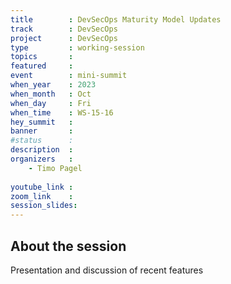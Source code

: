 ```yaml
---
title        : DevSecOps Maturity Model Updates
track        : DevSecOps
project      : DevSecOps
type         : working-session
topics       : 
featured     :
event        : mini-summit
when_year    : 2023
when_month   : Oct
when_day     : Fri
when_time    : WS-15-16
hey_summit   : 
banner       : 
#status      : 
description  :
organizers   :
    - Timo Pagel
    
youtube_link : 
zoom_link    : 
session_slides:
---
```


## About the session

Presentation and discussion of recent features
